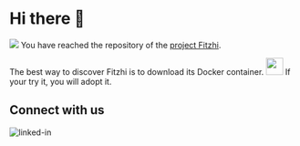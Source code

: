 # Hi there 👋
<img src="https://fitzhi.com/assets/img/zhi.png" /> <span style="margin-bottom: 20px;">You have reached the repository of the <a href="https://www.fitzhi.com">project Fitzhi</a></span>.

The best way to discover Fitzhi is to download its Docker container.
[<img src="https://github.githubassets.com/images/icons/emoji/unicode/1f433.png" style="width: 30px; height: 30px;" />](https://hub.docker.com/repository/docker/fitzhi/application)
If your try it, you will adopt it.

## Connect with us
[<img align="left" alt="linked-in" src="https://img.shields.io/badge/linkedin-%230077B5.svg?&style=for-the-badge&logo=linkedin&logoColor=white" />](https://www.linkedin.com/company/fitzhi/about/?viewAsMember=true)
<br>
<br>
<br>
<br>




<!--
**fitzhi/fitzhi** is a ✨ _special_ ✨ repository because its `README.md` (this file) appears on your GitHub profile.

Here are some ideas to get you started:

- 🔭 I’m currently working on ...
- 🌱 I’m currently learning ...
- 👯 I’m looking to collaborate on ...
- 🤔 I’m looking for help with ...
- 💬 Ask me about ...
- 📫 How to reach me: ...
- 😄 Pronouns: ...
- ⚡ Fun fact: ...
-->

